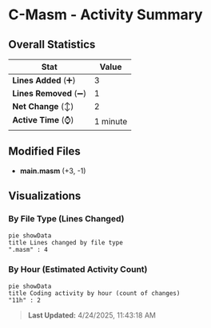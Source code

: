 # C-Masm - Activity Summary 

## Overall Statistics

| Stat                   | Value                                                             |
| ---------------------- | ----------------------------------------------------------------- |
| **Lines Added** (➕)   | 3                                          |
| **Lines Removed** (➖) | 1                                        |
| **Net Change** (↕)    | 2                |
| **Active Time** (⌚)   | 1 minute |


## Modified Files
- **main.masm** (+3, -1)

## Visualizations

### By File Type (Lines Changed)

```mermaid
pie showData
title Lines changed by file type
".masm" : 4
```

### By Hour (Estimated Activity Count)

```mermaid
pie showData
title Coding activity by hour (count of changes)
"11h" : 2
```


> **Last Updated:** 4/24/2025, 11:43:18 AM